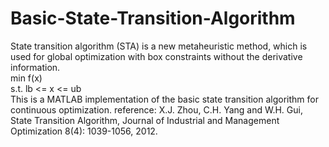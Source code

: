 # Basic-State-Transition-Algorithm
State transition algorithm (STA) is a new metaheuristic method, which is used for global optimization with box constraints without the derivative information.  
min f(x)  
s.t. lb <= x <= ub  
This is a MATLAB implementation of the basic state transition algorithm for continuous optimization. 
reference:
X.J. Zhou, C.H. Yang and W.H. Gui, State Transition Algorithm, Journal of Industrial and Management Optimization 8(4): 1039-1056, 2012.
